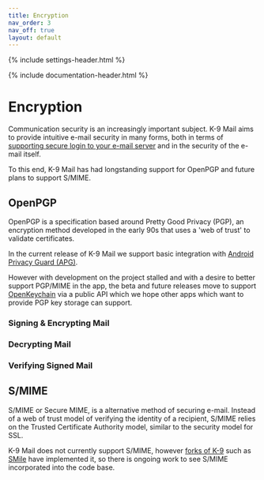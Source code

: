 ```yaml
---
title: Encryption 
nav_order: 3 
nav_off: true
layout: default
---
```


{% include settings-header.html %}

{% include documentation-header.html %}


# Encryption

Communication security is an increasingly important subject. K-9 Mail aims to provide intuitive e-mail security in many forms, 
both in terms of <a href="accounts/authentication.html">supporting secure login to your e-mail server</a> 
and in the security of the e-mail itself.

To this end, K-9 Mail has had longstanding support for OpenPGP and future plans to support S/MIME.

## OpenPGP

OpenPGP is a specification based around Pretty Good Privacy (PGP), an encryption method developed 
in the early 90s that uses a 'web of trust' to validate certificates.

In the current release of K-9 Mail we support basic integration with 
<a href="http://www.thialfihar.org/projects/apg/">Android Privacy Guard (APG)</a>. 

However with development on the project stalled and with a desire to better support PGP/MIME in the app, 
the beta and future releases move to support <a href="https://www.openkeychain.org/">OpenKeychain</a> via a public API 
which we hope other apps which want to provide PGP key storage can support.

### Signing & Encrypting Mail

### Decrypting Mail

### Verifying Signed Mail

## S/MIME

S/MIME or Secure MIME, is a alternative method of securing e-mail. 
Instead of a web of trust model of verifying the identity of a recipient, 
S/MIME relies on the Trusted Certificate Authority model, similar to the security model for SSL.

K-9 Mail does not currently support S/MIME, however <a href="basedOnK9.html">forks of K-9</a> 
such as <a href="https://github.com/FAU-Inf2/SMile">SMile</a> have implemented it, so there is ongoing work to see 
S/MIME incorporated into the code base.
